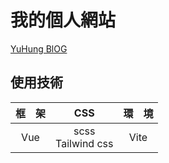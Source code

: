 # 我的個人網站

<a href="https://yu-hung-web.netlify.app/" target="_blank">YuHung BlOG</a>

## 使用技術

| 框&emsp;架 | CSS                  | 環&emsp;境 |
|:---------:|:--------------------:|:----------:|
| Vue       | scss<br>Tailwind css | Vite       |